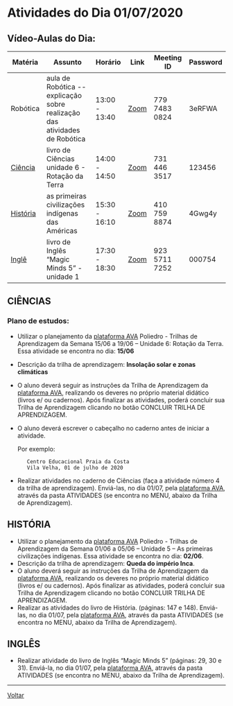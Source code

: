 # Atividades do Dia 01/07/2020

## Vídeo-Aulas do Dia:

| Matéria | Assunto |Horário | Link | Meeting ID | Password |
|---------|---------|--------|------|------------|----------|
| Robótica | aula de Robótica --explicação sobre realização das atividades de Robótica | 13:00 - 13:40 | [Zoom](https://us04web.zoom.us/j/77974830824?pwd=N1BEbVgyKzdLdHNLUG41REJ2V3pFQT09) | 779 7483 0824 | 3eRFWA |
| [Ciência](#ciências) | livro de Ciências unidade 6 - Rotação da Terra | 14:00 - 14:50 | [Zoom](https://us04web.zoom.us/j/7314463517?pwd=M053MzNSZDNvTG9ZNkNWNS9BcDZwZz09) | 731 446 3517 | 123456 |
| [História](#história) | as primeiras civilizações indígenas das Américas | 15:30 - 16:10 | [Zoom](https://us04web.zoom.us/j/4107598874?pwd=SHA1cmUyc0NOV1M3QlJteFJnbEtuQT09) | 410 759 8874 | 4Gwg4y |
| [Inglê](#inglês) | livro de Inglês “Magic Minds 5” - unidade 1 | 17:30 - 18:30 | [Zoom](https://zoom.us/j/92357117252?pwd=ejdORzRSSGRXWmwyRFphL3c1SWJkZz09) | 923 5711 7252 | 000754 | 

## CIÊNCIAS

### Plano de estudos:

* Utilizar o planejamento da [plataforma AVA] Poliedro - Trilhas de Aprendizagem da Semana 15/06  a 19/06 – Unidade 6: Rotação da Terra. Essa atividade se encontra no dia: **15/06**
* Descrição da trilha de aprendizagem: **Insolação solar e zonas climáticas**
* O aluno deverá seguir as instruções da Trilha de Aprendizagem da [plataforma AVA], realizando  os deveres no próprio material didático (livros e/ ou cadernos). Após finalizar as atividades, poderá concluir sua Trilha de Aprendizagem clicando no botão CONCLUIR TRILHA DE  APRENDIZAGEM.
* O aluno deverá escrever o cabeçalho no caderno antes de iniciar a atividade.

  Por exemplo:

         Centro Educacional Praia da Costa
         Vila Velha, 01 de julho de 2020

* Realizar atividades no caderno de Ciências (faça a atividade número 4 da trilha de  aprendizagem). Enviá-las, no dia 01/07, pela [plataforma AVA], através da pasta ATIVIDADES (se  encontra no MENU, abaixo da Trilha de Aprendizagem).

 ## HISTÓRIA
 
 - Utilizar o planejamento da [plataforma AVA] Poliedro - Trilhas de Aprendizagem da Semana 01/06  a 05/06 – Unidade 5 – As primeiras civilizações indígenas. Essa atividade se encontra no dia: **02/06**.
 - Descrição da trilha de aprendizagem: **Queda do império Inca**.
 - O aluno deverá seguir as instruções da Trilha de Aprendizagem da [plataforma AVA], realizando os deveres no próprio material didático (livros e/ ou cadernos). Após finalizar as atividades, poderá concluir sua Trilha de Aprendizagem clicando no botão CONCLUIR TRILHA DE APRENDIZAGEM.
 - Realizar as atividades do livro de História. (páginas: 147 e 148). Enviá-las, no dia 01/07, pela [plataforma AVA], através da pasta ATIVIDADES (se encontra no MENU, abaixo da Trilha de Aprendizagem).
 
 ## INGLÊS
 
 - Realizar atividade do livro de Inglês “Magic Minds 5” (páginas: 29, 30 e 31). Enviá-la, no dia 01/07, pela [plataforma AVA], através da pasta ATIVIDADES (se encontra no MENU, abaixo da Trilha de Aprendizagem).

---
[Voltar](index.md)


[plataforma AVA]: https://poliedro-ava.azurewebsites.net
